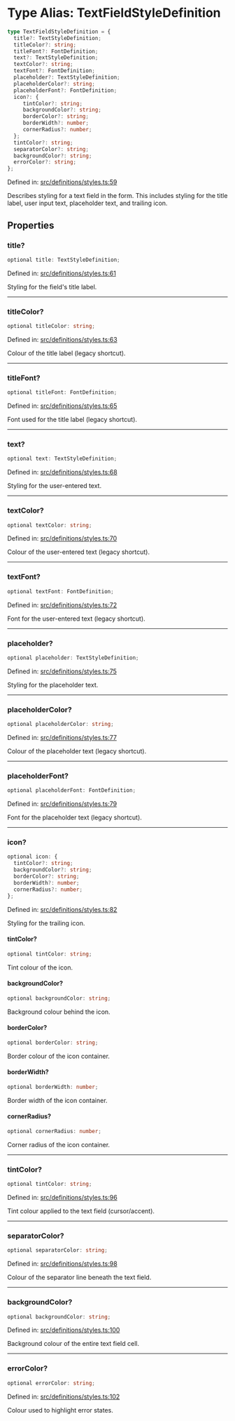 # Type Alias: TextFieldStyleDefinition

```ts
type TextFieldStyleDefinition = {
  title?: TextStyleDefinition;
  titleColor?: string;
  titleFont?: FontDefinition;
  text?: TextStyleDefinition;
  textColor?: string;
  textFont?: FontDefinition;
  placeholder?: TextStyleDefinition;
  placeholderColor?: string;
  placeholderFont?: FontDefinition;
  icon?: {
     tintColor?: string;
     backgroundColor?: string;
     borderColor?: string;
     borderWidth?: number;
     cornerRadius?: number;
  };
  tintColor?: string;
  separatorColor?: string;
  backgroundColor?: string;
  errorColor?: string;
};
```

Defined in: [src/definitions/styles.ts:59](https://github.com/Fiksuruoka-fi/capacitor-adyen/blob/9b0313d4b12ecff6be224a053e54e78b3d689f08/src/definitions/styles.ts#L59)

Describes styling for a text field in the form. This includes styling
for the title label, user input text, placeholder text, and trailing icon.

## Properties

### title?

```ts
optional title: TextStyleDefinition;
```

Defined in: [src/definitions/styles.ts:61](https://github.com/Fiksuruoka-fi/capacitor-adyen/blob/9b0313d4b12ecff6be224a053e54e78b3d689f08/src/definitions/styles.ts#L61)

Styling for the field's title label.

***

### titleColor?

```ts
optional titleColor: string;
```

Defined in: [src/definitions/styles.ts:63](https://github.com/Fiksuruoka-fi/capacitor-adyen/blob/9b0313d4b12ecff6be224a053e54e78b3d689f08/src/definitions/styles.ts#L63)

Colour of the title label (legacy shortcut).

***

### titleFont?

```ts
optional titleFont: FontDefinition;
```

Defined in: [src/definitions/styles.ts:65](https://github.com/Fiksuruoka-fi/capacitor-adyen/blob/9b0313d4b12ecff6be224a053e54e78b3d689f08/src/definitions/styles.ts#L65)

Font used for the title label (legacy shortcut).

***

### text?

```ts
optional text: TextStyleDefinition;
```

Defined in: [src/definitions/styles.ts:68](https://github.com/Fiksuruoka-fi/capacitor-adyen/blob/9b0313d4b12ecff6be224a053e54e78b3d689f08/src/definitions/styles.ts#L68)

Styling for the user-entered text.

***

### textColor?

```ts
optional textColor: string;
```

Defined in: [src/definitions/styles.ts:70](https://github.com/Fiksuruoka-fi/capacitor-adyen/blob/9b0313d4b12ecff6be224a053e54e78b3d689f08/src/definitions/styles.ts#L70)

Colour of the user-entered text (legacy shortcut).

***

### textFont?

```ts
optional textFont: FontDefinition;
```

Defined in: [src/definitions/styles.ts:72](https://github.com/Fiksuruoka-fi/capacitor-adyen/blob/9b0313d4b12ecff6be224a053e54e78b3d689f08/src/definitions/styles.ts#L72)

Font for the user-entered text (legacy shortcut).

***

### placeholder?

```ts
optional placeholder: TextStyleDefinition;
```

Defined in: [src/definitions/styles.ts:75](https://github.com/Fiksuruoka-fi/capacitor-adyen/blob/9b0313d4b12ecff6be224a053e54e78b3d689f08/src/definitions/styles.ts#L75)

Styling for the placeholder text.

***

### placeholderColor?

```ts
optional placeholderColor: string;
```

Defined in: [src/definitions/styles.ts:77](https://github.com/Fiksuruoka-fi/capacitor-adyen/blob/9b0313d4b12ecff6be224a053e54e78b3d689f08/src/definitions/styles.ts#L77)

Colour of the placeholder text (legacy shortcut).

***

### placeholderFont?

```ts
optional placeholderFont: FontDefinition;
```

Defined in: [src/definitions/styles.ts:79](https://github.com/Fiksuruoka-fi/capacitor-adyen/blob/9b0313d4b12ecff6be224a053e54e78b3d689f08/src/definitions/styles.ts#L79)

Font for the placeholder text (legacy shortcut).

***

### icon?

```ts
optional icon: {
  tintColor?: string;
  backgroundColor?: string;
  borderColor?: string;
  borderWidth?: number;
  cornerRadius?: number;
};
```

Defined in: [src/definitions/styles.ts:82](https://github.com/Fiksuruoka-fi/capacitor-adyen/blob/9b0313d4b12ecff6be224a053e54e78b3d689f08/src/definitions/styles.ts#L82)

Styling for the trailing icon.

#### tintColor?

```ts
optional tintColor: string;
```

Tint colour of the icon.

#### backgroundColor?

```ts
optional backgroundColor: string;
```

Background colour behind the icon.

#### borderColor?

```ts
optional borderColor: string;
```

Border colour of the icon container.

#### borderWidth?

```ts
optional borderWidth: number;
```

Border width of the icon container.

#### cornerRadius?

```ts
optional cornerRadius: number;
```

Corner radius of the icon container.

***

### tintColor?

```ts
optional tintColor: string;
```

Defined in: [src/definitions/styles.ts:96](https://github.com/Fiksuruoka-fi/capacitor-adyen/blob/9b0313d4b12ecff6be224a053e54e78b3d689f08/src/definitions/styles.ts#L96)

Tint colour applied to the text field (cursor/accent).

***

### separatorColor?

```ts
optional separatorColor: string;
```

Defined in: [src/definitions/styles.ts:98](https://github.com/Fiksuruoka-fi/capacitor-adyen/blob/9b0313d4b12ecff6be224a053e54e78b3d689f08/src/definitions/styles.ts#L98)

Colour of the separator line beneath the text field.

***

### backgroundColor?

```ts
optional backgroundColor: string;
```

Defined in: [src/definitions/styles.ts:100](https://github.com/Fiksuruoka-fi/capacitor-adyen/blob/9b0313d4b12ecff6be224a053e54e78b3d689f08/src/definitions/styles.ts#L100)

Background colour of the entire text field cell.

***

### errorColor?

```ts
optional errorColor: string;
```

Defined in: [src/definitions/styles.ts:102](https://github.com/Fiksuruoka-fi/capacitor-adyen/blob/9b0313d4b12ecff6be224a053e54e78b3d689f08/src/definitions/styles.ts#L102)

Colour used to highlight error states.
